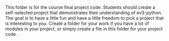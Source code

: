This folder is for the course final project code. Students should create a self-selected project that demonstrates their understanding of ev3-python. The goal is to have a little fun and have a little freedom to pick a project that is interesting to you.  Create a folder for your work if you have a lot of modules in your project, or simply create a file in this folder for your project code.